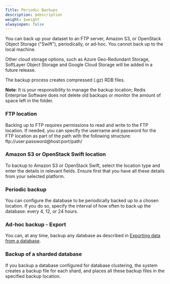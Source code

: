 ```yaml
---
Title: Periodic Backups
description: $description
weight: $weight
alwaysopen: false
---
```

You can back up your dataset to an FTP server, Amazon S3, or OpenStack
Object Storage ("Swift"), periodically, or ad-hoc. You cannot back up to
the local machine.

Other cloud storage options, such as Azure Geo-Redundant Storage,
SoftLayer Object Storage and Google Cloud Storage will be added in a
future release.

The backup process creates compressed (.gz) RDB files.

**Note**: It is your responsibility to manage the backup location; Redis
Enterprise Software does not delete old backups or monitor the amount of
space left in the folder.

### FTP location

Backing up to FTP requires permissions to read and write to the FTP
location. If needed, you can specify the username and password for the
FTP location as part of the path with the following structure:
ftp://user:password\@host:port/path/

### Amazon S3 or OpenStack Swift location

To backup to Amazon S3 or OpenStack Swift, select the location type and
enter the details in relevant fields. Ensure first that you have all
these details from your selected platform.

### Periodic backup

You can configure the database to be periodically backed up to a chosen
location. If you do so, specify the interval of how often to back up the
database: every 4, 12, or 24 hours.

### Ad-hoc backup - Export

You can, at any time, backup any database as described in [Exporting
data from a
database](/redis-enterprise-documentation/database-configuration/exporting-data-from-a-database).

### Backup of a sharded database

If you backup a database configured for database clustering, the system
creates a backup file for each shard, and places all these backup files
in the specified backup location.
